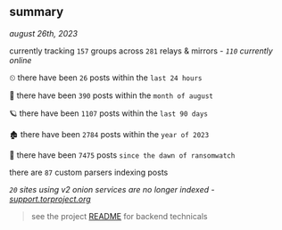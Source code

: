 
## summary
_august 26th, 2023_

currently tracking `157` groups across `281` relays & mirrors - _`110` currently online_

⏲ there have been `26` posts within the `last 24 hours`

🦈 there have been `390` posts within the `month of august`

🪐 there have been `1107` posts within the `last 90 days`

🏚 there have been `2784` posts within the `year of 2023`

🦕 there have been `7475` posts `since the dawn of ransomwatch`

there are `87` custom parsers indexing posts

_`20` sites using v2 onion services are no longer indexed - [support.torproject.org](https://support.torproject.org/onionservices/v2-deprecation/)_

> see the project [README](https://github.com/joshhighet/ransomwatch#ransomwatch--) for backend technicals

